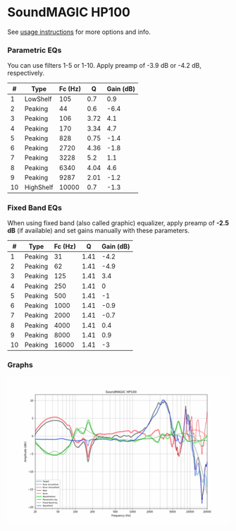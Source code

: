 # SoundMAGIC HP100
See [usage instructions](https://github.com/jaakkopasanen/AutoEq#usage) for more options and info.

### Parametric EQs
You can use filters 1-5 or 1-10. Apply preamp of -3.9 dB or -4.2 dB, respectively.

|   # | Type      |   Fc (Hz) |    Q |   Gain (dB) |
|-----|-----------|-----------|------|-------------|
|   1 | LowShelf  |       105 | 0.7  |         0.9 |
|   2 | Peaking   |        44 | 0.6  |        -6.4 |
|   3 | Peaking   |       106 | 3.72 |         4.1 |
|   4 | Peaking   |       170 | 3.34 |         4.7 |
|   5 | Peaking   |       828 | 0.75 |        -1.4 |
|   6 | Peaking   |      2720 | 4.36 |        -1.8 |
|   7 | Peaking   |      3228 | 5.2  |         1.1 |
|   8 | Peaking   |      6340 | 4.04 |         4.6 |
|   9 | Peaking   |      9287 | 2.01 |        -1.2 |
|  10 | HighShelf |     10000 | 0.7  |        -1.3 |

### Fixed Band EQs
When using fixed band (also called graphic) equalizer, apply preamp of **-2.5 dB** (if available) and set gains manually with these parameters.

|   # | Type    |   Fc (Hz) |    Q |   Gain (dB) |
|-----|---------|-----------|------|-------------|
|   1 | Peaking |        31 | 1.41 |        -4.2 |
|   2 | Peaking |        62 | 1.41 |        -4.9 |
|   3 | Peaking |       125 | 1.41 |         3.4 |
|   4 | Peaking |       250 | 1.41 |         0   |
|   5 | Peaking |       500 | 1.41 |        -1   |
|   6 | Peaking |      1000 | 1.41 |        -0.9 |
|   7 | Peaking |      2000 | 1.41 |        -0.7 |
|   8 | Peaking |      4000 | 1.41 |         0.4 |
|   9 | Peaking |      8000 | 1.41 |         0.9 |
|  10 | Peaking |     16000 | 1.41 |        -3   |

### Graphs
![](./SoundMAGIC%20HP100.png)
